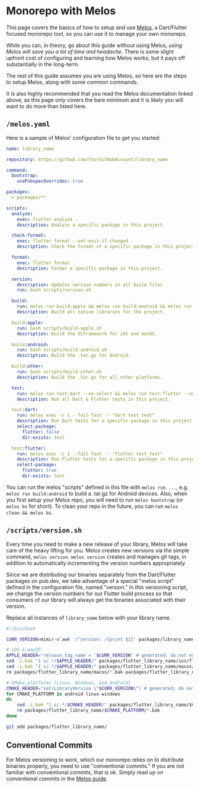 # Monorepo with Melos
This page covers the basics of how to setup and use [Melos](https://melos.invertase.dev),
a Dart/Flutter focused monorepo tool, so you can use it to manage your own monorepo.

While you can, in theory, go about this guide without using Melos,
*using Melos will save you a lot of time and headache*.
There is some slight upfront cost of configuring and learning how Melos works,
but it pays off substantially in the long-term.

The rest of this guide assumes you are using Melos, so here are the steps to setup Melos,
along with some common commands.

It is also highly recommended that you read the Melos documentation linked above, as this
page only covers the bare minimum and it is likely you will want to do more than listed here.

## `/melos.yaml`
Here is a sample of Melos' configuration file to get you started:
```yaml
name: library_name

repository: https://github.com/YourGitHubAccount/library_name

command:
  bootstrap:
    usePubspecOverrides: true

packages:
  - packages/**

scripts:
  analyze:
    exec: flutter analyze .
    description: Analyze a specific package in this project.

  check-format:
    exec: flutter format --set-exit-if-changed .
    description: Check the format of a specific package in this project.

  format:
    exec: flutter format .
    description: Format a specific package in this project.

  version:
    description: Updates version numbers in all build files
    run: bash scripts/version.sh

  build:
    run: melos run build:apple && melos run build:android && melos run build:other
    description: Build all native libraries for the project.

  build:apple:
    run: bash scripts/build-apple.sh
    description: Build the XCFramework for iOS and macOS.

  build:android:
    run: bash scripts/build-android.sh
    description: Build the .tar.gz for Android.

  build:other:
    run: bash scripts/build-other.sh
    description: Build the .tar.gz for all other platforms.

  test:
    run: melos run test:dart --no-select && melos run test:flutter --no-select
    description: Run all Dart & Flutter tests in this project.

  test:dart:
    run: melos exec -c 1 --fail-fast -- "dart test test"
    description: Run Dart tests for a specific package in this project.
    select-package:
      flutter: false
      dir-exists: test

  test:flutter:
    run: melos exec -c 1 --fail-fast -- "flutter test test"
    description: Run Flutter tests for a specific package in this project.
    select-package:
      flutter: true
      dir-exists: test
```

You can run the melos "scripts" defined in this file with `melos run ...`,
e.g. `melos run build:android` to build a .tar.gz for Android devices.
Also, when you first setup your Melos repo, you will need to run `melos bootstrap` (or `melos bs` for short).
To clean your repo in the future, you can run `melos clean && melos bs`.

## `/scripts/version.sh`
Every time you need to make a new release of your library, Melos will take care of the heavy lifting for you.
Melos creates new versions via the simple command, `melos version`.
`melos version` creates and manages git tags, in addition to automatically incrementing the version numbers appropriately.

Since we are distributing our binaries separately from the Dart/Flutter packages on pub.dev, we take advantage of
a special "melos script" defined in the configuration file, named "version."
In this versioning script, we change the version numbers for our Flutter build process so that consumers of our library
will always get the binaries associated with their version.

Replace all instances of `library_name` below with your library name.
```bash
#!/bin/bash

CURR_VERSION=mimir-v`awk '/^version: /{print $2}' packages/library_name/pubspec.yaml`

# iOS & macOS
APPLE_HEADER="release_tag_name = '$CURR_VERSION' # generated; do not edit"
sed -i.bak "1 s/.*/$APPLE_HEADER/" packages/flutter_library_name/ios/flutter_library_name.podspec
sed -i.bak "1 s/.*/$APPLE_HEADER/" packages/flutter_library_name/macos/flutter_library_name.podspec
rm packages/flutter_library_name/macos/*.bak packages/flutter_library_name/ios/*.bak

# CMake platforms (Linux, Windows, and Android)
CMAKE_HEADER="set(LibraryVersion \"$CURR_VERSION\") # generated; do not edit"
for CMAKE_PLATFORM in android linux windows
do
    sed -i.bak "1 s/.*/$CMAKE_HEADER/" packages/flutter_library_name/$CMAKE_PLATFORM/CMakeLists.txt
    rm packages/flutter_library_name/$CMAKE_PLATFORM/*.bak
done

git add packages/flutter_library_name/
```

## Conventional Commits
For Melos versioning to work, which our monorepo relies on to distribute binaries properly,
you need to use "conventional commits."
If you are not familiar with conventional commits, that is ok.
Simply read up on conventional commits in the [Melos guide](https://melos.invertase.dev/guides/automated-releases#versioning).